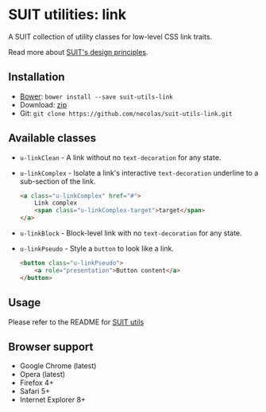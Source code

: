 # SUIT utilities: link

A SUIT collection of utility classes for low-level CSS link traits.

Read more about [SUIT's design principles](https://github.com/necolas/suit/).

## Installation

* [Bower](http://bower.io/): `bower install --save suit-utils-link`
* Download: [zip](https://github.com/necolas/suit-utils-link/zipball/master)
* Git: `git clone https://github.com/necolas/suit-utils-link.git`

## Available classes

* `u-linkClean` - A link without no `text-decoration` for any state.

* `u-linkComplex` - Isolate a link's interactive `text-decoration` underline to a sub-section of the link.

    ```html
    <a class="u-linkComplex" href="#">
        Link complex
        <span class="u-linkComplex-target">target</span>
    </a>
    ```

* `u-linkBlock` - Block-level link with no `text-decoration` for any state.

* `u-linkPseudo` - Style a `button` to look like a link.

    ```html
    <button class="u-linkPseudo">
        <a role="presentation">Button content</a>
    </button>
    ```

## Usage

Please refer to the README for [SUIT utils](https://github.com/necolas/suit-utils/)

## Browser support

* Google Chrome (latest)
* Opera (latest)
* Firefox 4+
* Safari 5+
* Internet Explorer 8+
